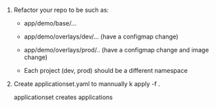 1. Refactor your repo to be such as:

    - app/demo/base/...
    - app/demo/overlays/dev/... (have a configmap change)
    - app/demo/overlays/prod/.. (have a configmap change and image change)

    - Each project (dev, prod) should be a different namespace

2. Create applicationset.yaml to mannually k apply -f .

    applicationset creates applications 

